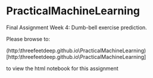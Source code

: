 # PracticalMachineLearning
Final Assignment Week 4: Dumb-bell exercise prediction.

Please browse to:

(http:\\threefeetdeep.github.io\PracticalMachineLearning)[http:\\threefeetdeep.github.io\PracticalMachineLearning]

to view the html notebook for this assignment
